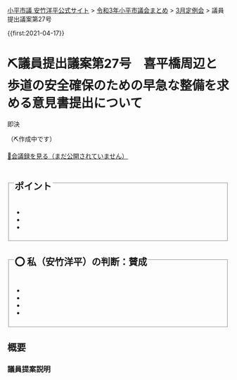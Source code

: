 <p class="breadcrumbs"><a href="https://yasutakeyohei.com/">小平市議 安竹洋平公式サイト</a> > <a href="../index.md">令和3年小平市議会まとめ</a> > <a href="./index.md">3月定例会</a> > 議員提出議案第27号</p>

{{first:2021-04-17}}

# ⛏️議員提出議案第27号　喜平橋周辺と歩道の安全確保のための早急な整備を求める意見書提出について

<i class="fa fa-gavel" aria-hidden="true"></i> 即決

（⛏️作成中です）

<p class="read-kaigiroku"><a href="">📄会議録を見る（まだ公開されていません）</a></p>

<fieldset class="point">
  <legend>
    <h2> ポイント </h2>
  </legend>
  <ul>
    <li class="chk"></li>
    <li class="chk"></li>
    <li class="chk"></li>
  </ul>
</fieldset>

<fieldset class="sanpi">
  <legend>
    <h2>⭕️ 私（安竹洋平）の判断：賛成 </h2>
  </legend>
  <ul>
    <li></li>
    <li class="ng"></li>
    <li class="ng"></li>
    <li class="ng"></li>
  </ul>
</fieldset>

## 概要

### 議員提案説明

>

<!--
① 本会議での質疑
なし
-->